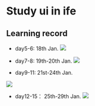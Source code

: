 # Study ui in ife


## Learning record
- day5-6: 18th Jan.
![](https://i.loli.net/2019/01/20/5c4432a1ca445.png)

- day7-8: 19th-20th Jan.
![](https://i.loli.net/2019/01/20/5c4431be6b73f.png)

- day9-11: 21st-24th Jan.

![](day9-11/day9-11.gif)

- day12-15： 25th-29th Jan.
![](https://i.loli.net/2019/01/29/5c4fc69d0dc92.png)
